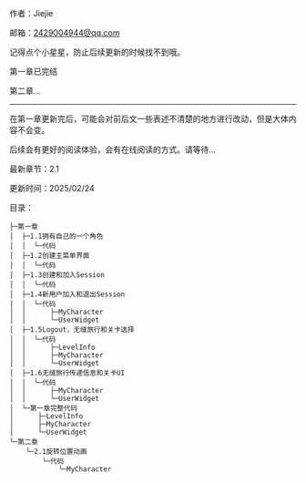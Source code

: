 作者：Jiejie

邮箱：2429004944@qq.com

记得点个小星星，防止后续更新的时候找不到哦。

第一章已完结

第二章...

------------------------------

在第一章更新完后，可能会对前后文一些表述不清楚的地方进行改动，但是大体内容不会变。

后续会有更好的阅读体验，会有在线阅读的方式。请等待...

最新章节：2.1

更新时间：2025/02/24

目录：

```
├─第一章
│  ├─1.1拥有自己的一个角色
│  │  └─代码
│  ├─1.2创建主菜单界面
│  │  └─代码
│  ├─1.3创建和加入Session
│  │  └─代码
│  ├─1.4新用户加入和退出Session
│  │  └─代码
│  │      ├─MyCharacter
│  │      └─UserWidget
│  ├─1.5Logout，无缝旅行和关卡选择
│  │  └─代码
│  │      ├─LevelInfo
│  │      ├─MyCharacter
│  │      └─UserWidget
│  ├─1.6无缝旅行传递信息和关卡UI
│  │  └─代码
│  │      ├─MyCharacter
│  │      └─UserWidget
│  └─第一章完整代码
│      ├─LevelInfo
│      ├─MyCharacter
│      └─UserWidget
└─第二章
    └─2.1旋转位置动画
        └─代码
            └─MyCharacter
```